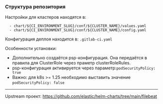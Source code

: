 ### Структура репозитория

Настройки для кластеров находятся в:
```
  - chart/${CI_ENVIRONMENT_SLUG}/conf/${CLUSTER_NAME}/values.yaml
  - chart/${CI_ENVIRONMENT_SLUG}/conf/${CLUSTER_NAME}/config.yaml
```
Конфигурация деплоя находится в: `.gitlab-ci.yaml`

Особенности установки:

  - Дополнительно создаётся psp-конфигурация. Она передаётся в правила для ClusterRole через праметр clusterRoleRules.
  - psp-конфигурация активируется через параметр:`podSecurityPolicy: true`
  - Важно: для k8s >= 1.25 необходимо выставить значение `podSecurityPolicy: false`
---

Upstream проект: https://github.com/elastic/helm-charts/tree/main/filebeat
